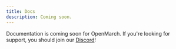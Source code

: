 ```yaml
---
title: Docs
description: Coming soon.
---
```


Documentation is coming soon for OpenMarch. If you're looking for support, you should join our [Discord](https://discord.gg/eTsQ98uZzq)!
